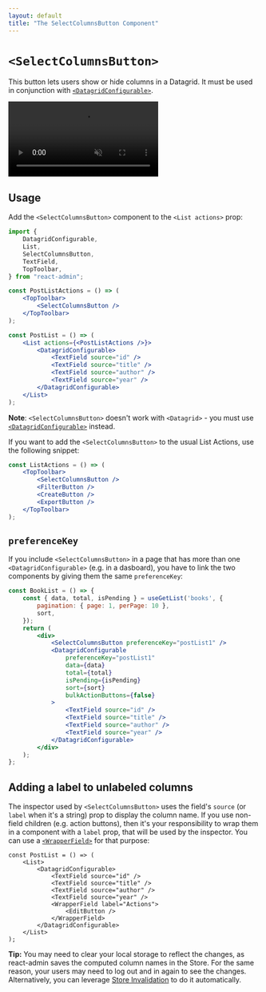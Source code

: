 ```yaml
---
layout: default
title: "The SelectColumnsButton Component"
---
```


# `<SelectColumnsButton>`

This button lets users show or hide columns in a Datagrid. It must be used in conjunction with [`<DatagridConfigurable>`](./Datagrid.md#configurable).

<video controls autoplay playsinline muted loop>
  <source src="./img/SelectColumnsButton.webm" type="video/webm"/>
  <source src="./img/SelectColumnsButton.mp4" type="video/mp4"/>
  Your browser does not support the video tag.
</video>


## Usage 

Add the `<SelectColumnsButton>` component to the `<List actions>` prop:
 
```jsx
import {
    DatagridConfigurable,
    List,
    SelectColumnsButton,
    TextField,
    TopToolbar,
} from "react-admin";

const PostListActions = () => (
    <TopToolbar>
        <SelectColumnsButton />
    </TopToolbar>
);

const PostList = () => (
    <List actions={<PostListActions />}>
        <DatagridConfigurable>
            <TextField source="id" />
            <TextField source="title" />
            <TextField source="author" />
            <TextField source="year" />
        </DatagridConfigurable>
    </List>
);
```

**Note**: `<SelectColumnsButton>` doesn't work with `<Datagrid>` - you must use [`<DatagridConfigurable>`](./Datagrid.md#configurable) instead.

If you want to add the `<SelectColumnsButton>` to the usual List Actions, use the following snippet:

```jsx
const ListActions = () => (
    <TopToolbar>
        <SelectColumnsButton />
        <FilterButton />
        <CreateButton />
        <ExportButton />
    </TopToolbar>
);
```

## `preferenceKey`

If you include `<SelectColumnsButton>` in a page that has more than one `<DatagridConfigurable>` (e.g. in a dasboard), you have to link the two components by giving them the same `preferenceKey`:

```jsx
const BookList = () => {
    const { data, total, isPending } = useGetList('books', {
        pagination: { page: 1, perPage: 10 },
        sort,
    });
    return (
        <div>
            <SelectColumnsButton preferenceKey="postList1" />
            <DatagridConfigurable
                preferenceKey="postList1"
                data={data}
                total={total}
                isPending={isPending}
                sort={sort}
                bulkActionButtons={false}
            >
                <TextField source="id" />
                <TextField source="title" />
                <TextField source="author" />
                <TextField source="year" />
            </DatagridConfigurable>
        </div>
    );
};
```

## Adding a label to unlabeled columns

The inspector used by `<SelectColumnsButton>` uses the field's `source` (or `label` when it's a string) prop to display the column name. If you use non-field children (e.g. action buttons), then it's your responsibility to wrap them in a component with a `label` prop, that will be used by the inspector. You can use a [`<WrapperField>`](./WrapperField.md) for that purpose:

```tsx
const PostList = () => (
    <List>
        <DatagridConfigurable>
            <TextField source="id" />
            <TextField source="title" />
            <TextField source="author" />
            <TextField source="year" />
            <WrapperField label="Actions">
                <EditButton />
            </WrapperField>
        </DatagridConfigurable>
    </List>
);
```

**Tip:** You may need to clear your local storage to reflect the changes, as react-admin saves the computed column names in the Store. For the same reason, your users may need to log out and in again to see the changes. Alternatively, you can leverage [Store Invalidation](./Store.md#store-invalidation) to do it automatically.